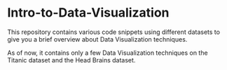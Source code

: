 # Intro-to-Data-Visualization
This repository contains various code snippets using different datasets to give you a brief overview about Data Visualization  techniques.


As of now, it contains only a few Data Visualization techniques on the Titanic dataset and the Head Brains dataset.
